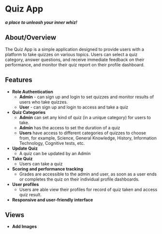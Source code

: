 # Quiz App

**_a place to unleash your inner whiz!_**

## About/Overview

The Quiz App is a simple application designed to provide users with a platform to take quizzes on various topics. Users can select a quiz category, answer questions, and receive immediate feedback on their performance, and monitor their quiz report on their profile dashboard.

## Features

- **Role Authentication**
  - **Admin** - can sign up and login to set quizzes and monitor results of users who take quizzes.
  - **User** - can sign up and login to access and take a quiz
- **Quiz Categories**
  - **Admin** can set any kind of quiz (in a unique category) for users to take.
  * **Admin** has the access to set the duration of a quiz
  - **Users** have access to different categories of quizzes to choose from, for example, Science, General Knowledge, History, Information Technology, Cognitive tests, etc.
- **Update Quiz**
  - A quiz can be updated by an Admin
- **Take Quiz**
  - Users can take a quiz
- **Scoring and performance tracking**
  - Grades are accessible to the admin and user, as soon as a user ends or completes the quiz on their individual profile dashboards.
- **User profiles**
  - Users are able view their profiles for record of quiz taken and access quiz result.
- **Responsive and user-friendly interface**

## Views

- **Add Images**

<!--
© co-founders - Okiks, JayCod, Haydox, Eks, Ray, & Ladaps
play over the web/internet

Images - of different screens of the quiz web app (in a flow)... reference in this readme

MIT License

Copyright (c) 2024 Okiks, JayCod, Haydox, Eks, Ray, & Ladaps

Permission is hereby granted, free of charge, to any person obtaining a copy of this software and associated documentation files (the "Software"), to deal in the Software without restriction, including without limitation the rights to use, copy, modify, merge, publish, distribute, sublicense, and/or sell copies of the Software, and to permit persons to whom the Software is furnished to do so, subject to the following conditions:

The above copyright notice and this permission notice shall be included in all copies or substantial portions of the Software.

THE SOFTWARE IS PROVIDED "AS IS", WITHOUT WARRANTY OF ANY KIND, EXPRESS OR IMPLIED, INCLUDING BUT NOT LIMITED TO THE WARRANTIES OF MERCHANTABILITY, FITNESS FOR A PARTICULAR PURPOSE AND NONINFRINGEMENT. IN NO EVENT SHALL THE AUTHORS OR COPYRIGHT HOLDERS BE LIABLE FOR ANY CLAIM, DAMAGES OR OTHER LIABILITY, WHETHER IN AN ACTION OF CONTRACT, TORT OR OTHERWISE, ARISING FROM, OUT OF OR IN CONNECTION WITH THE SOFTWARE OR THE USE OR OTHER DEALINGS IN THE SOFTWARE.

-->
